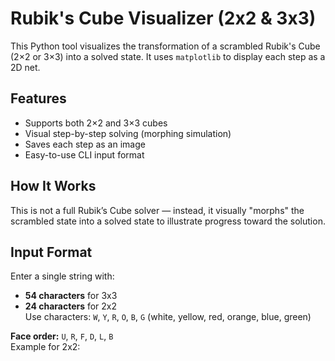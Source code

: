 # Rubik's Cube Visualizer (2x2 & 3x3)

This Python tool visualizes the transformation of a scrambled Rubik's Cube (2×2 or 3×3) into a solved state. It uses `matplotlib` to display each step as a 2D net.

## Features

- Supports both 2×2 and 3×3 cubes
- Visual step-by-step solving (morphing simulation)
- Saves each step as an image
- Easy-to-use CLI input format

## How It Works

This is not a full Rubik’s Cube solver — instead, it visually "morphs" the scrambled state into a solved state to illustrate progress toward the solution.

## Input Format

Enter a single string with:
- **54 characters** for 3x3
- **24 characters** for 2x2  
Use characters: `W`, `Y`, `R`, `O`, `B`, `G` (white, yellow, red, orange, blue, green)

**Face order:** `U`, `R`, `F`, `D`, `L`, `B`  
Example for 2x2:
